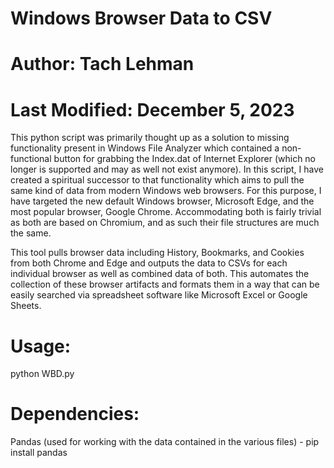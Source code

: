 # Windows Browser Data to CSV
# Author: Tach Lehman
# Last Modified: December 5, 2023

 This python script was primarily thought up as a solution to missing functionality present in Windows File Analyzer
 which contained a non-functional button for grabbing the Index.dat of Internet Explorer (which no longer is
 supported and may as well not exist anymore). In this script, I have created a spiritual successor to that
 functionality which aims to pull the same kind of data from modern Windows web browsers. For this purpose,
 I have targeted the new default Windows browser, Microsoft Edge, and the most popular browser, Google Chrome.
 Accommodating both is fairly trivial as both are based on Chromium, and as such their file structures are much the
 same.
 
 This tool pulls browser data including History, Bookmarks, and Cookies from both Chrome and Edge and outputs the
 data to CSVs for each individual browser as well as combined data of both. This automates the collection of these
 browser artifacts and formats them in a way that can be easily searched via spreadsheet software like Microsoft
 Excel or Google Sheets.

# Usage:
python WBD.py

# Dependencies:
Pandas (used for working with the data contained in the various files) - pip install pandas
